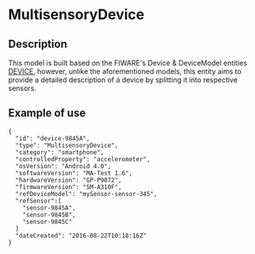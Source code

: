 # MultisensoryDevice 

## Description

This model is built based on the FIWARE's Device & DeviceModel entities [DEVICE](../Device), however, unlike the aforementioned models, this entity aims to provide a detailed description of a device by splitting it into respective sensors.

## Example of use

```
{
  "id": "device-9845A",
  "type": "MultisensoryDevice",
  "category": "smartphone",
  "controlledProperty": "accelerometer",
  "osVersion": "Android 4.0",
  "softwareVersion": "MA-Test 1.6",
  "hardwareVersion": "GP-P9872",
  "firmwareVersion": "SM-A310F",
  "refDeviceModel": "mySensor-sensor-345",
  "refSensor":[
    "sensor-9845A",
    "sensor-9845B",
    "sensor-9845C"
  ]
  "dateCreated": "2016-08-22T10:18:16Z"
}
```
